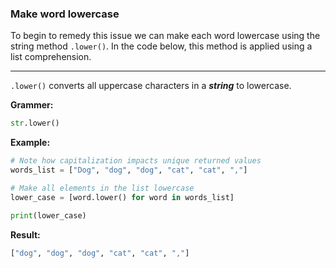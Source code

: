 <!--title={.lower() Method}-->

### Make word lowercase

To begin to remedy this issue we can  make each word lowercase using the string method `.lower()`. In the code below, this method is applied using a list comprehension.

***

`.lower()` converts all uppercase characters in a ***string*** to lowercase.

**Grammer:**

```python
str.lower()
```

**Example:**

```python
# Note how capitalization impacts unique returned values
words_list = ["Dog", "dog", "dog", "cat", "cat", ","]

# Make all elements in the list lowercase
lower_case = [word.lower() for word in words_list]

print(lower_case)
```

**Result:**

```python
["dog", "dog", "dog", "cat", "cat", ","]
```

